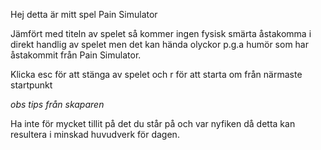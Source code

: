 Hej detta är mitt spel Pain Simulator

Jämfört med titeln av spelet så kommer ingen fysisk smärta åstakomma i direkt handlig av spelet men det kan hända olyckor p.g.a humör som har åstakommit från Pain Simulator.

Klicka esc för att stänga av spelet och r för att starta om från närmaste startpunkt

*obs tips från skaparen*

Ha inte för mycket tillit på det du står på och var nyfiken då detta kan resultera i minskad huvudverk för dagen.
